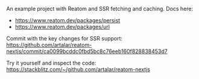 An example project with Reatom and SSR fetching and caching. Docs here:

- https://www.reatom.dev/packages/persist
- https://www.reatom.dev/packages/url

Commit with the key changes for SSR support: https://github.com/artalar/reatom-nextjs/commit/ca0099bcddc0fbd5bc8c76eeb160f828838453d7

Try it yourself and inspect the code: https://stackblitz.com/~/github.com/artalar/reatom-nextjs
